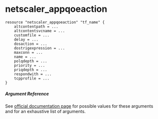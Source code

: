 # netscaler_appqoeaction

```
resource "netscaler_appqoeaction" "tf_name" {
    altcontentpath = ...
    altcontentsvcname = ...
    customfile = ...
    delay = ...
    dosaction = ...
    dostrigexpression = ...
    maxconn = ...
    name = ...
    polqdepth = ...
    priority = ...
    priqdepth = ...
    respondwith = ...
    tcpprofile = ...
}
```

##### Argument Reference

See [official documentation page](https://developer-docs.citrix.com/projects/netscaler-nitro-api/en/11.0/configuration/appqoe/appqoeaction/appqoeaction/) for possible values for these arguments and for an exhaustive list of arguments.

